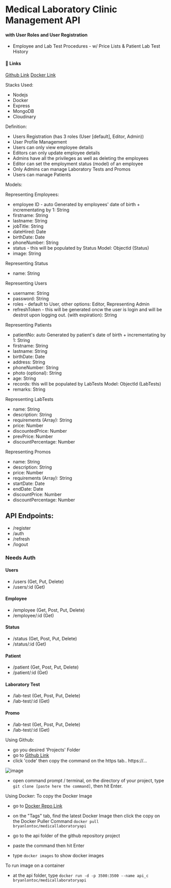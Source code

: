 
# Medical Laboratory Clinic Management  API
#### with User Roles and User Registration
- Employee and Lab Test Procedures - w/ Price Lists & Patient Lab Test History

#### 🔗 Links
[Github Link](https://github.com/bryanlontoc06/sml)
[Docker Link](https://hub.docker.com/r/bryanlontoc/medicallaboratoryapi)

Stacks Used:
- Nodejs
- Docker
- Express
- MongoDB
- Cloudinary


Definition:
- Users Registration (has 3 roles (User [default], Editor, Admin))
- User Profile Management
- Users can only view employee details
- Editors can only update employee details
- Admins have all the privileges as well as deleting the employees
- Editor can set the employment status (model) of an employee
- Only Admins can manage Laboratory Tests and Promos
- Users can manage Patients


Models:

Representing Employees:
- employee ID - auto Generated by employees' date of birth + incrementating by 1: String
- firstname: String
- lastname: String
- jobTitle: String
- dateHired: Date
- birthDate: Date
- phoneNumber: String
- status - this will be populated by Status Model: ObjectId (Status)
- image: String

Representing Status
- name: String

Representing Users
- username: String
- password: String
- roles - default to User, other options: Editor, Representing Admin
- refreshToken - this will be generated oncw the user is login and will be destrot upon logging out. (with expiration): String

Representing Patients
- patientNo: auto Generated by patient's date of birth + incrementating by 1: String
- firstname: String
- lastname: String
- birthDate: Date
- address: String
- phoneNumber: String
- photo (optional): String
- age: String
- records: this will be populated by LabTests Model: ObjectId (LabTests)
- remarks: String

Representing LabTests
- name: String
- description: String
- requirements (Array): String
- price: Number
- discountedPrice: Number
- prevPrice: Number
- discountPercentage: Number

Representing Promos
- name: String
- description: String
- price: Number
- requirements (Array): String
- startDate: Date
- endDate: Date
- discountPrice: Number
- discountPercentage: Number


## API Endpoints:

- /register
- /auth
- /refresh
- /logout

### Needs Auth
#### Users
- /users (Get, Put, Delete)
- /users/:id (Get)
#### Employee
- /employee (Get, Post, Put, Delete)
- /employee/:id (Get)
#### Status
- /status (Get, Post, Put, Delete)
- /status/:id (Get)
#### Patient
- /patient (Get, Post, Put, Delete)
- /patient/:id (Get)
#### Laboratory Test
- /lab-test (Get, Post, Put, Delete)
- /lab-test/:id (Get)
#### Promo
- /lab-test (Get, Post, Put, Delete)
- /lab-test/:id (Get)

Using Github:
- go you desired 'Projects' Folder
- go to [Github Link](https://github.com/bryanlontoc06/sml)
- click 'code' then copy the command on the https tab.. https://...

![image](https://github.com/bryanlontoc06/sml/assets/85468571/76cf8a81-d936-4ec5-ae23-1d5059f60646)
- open command prompt / terminal, on the directory of your project, type `git clone [paste here the command]`, then  hit Enter.


Using Docker:
To copy the Docker Image
- go to [Docker Repo Link](https://hub.docker.com/r/bryanlontoc/medicallaboratoryapi)
- on the "Tags" tab, find the latest Docker Image then click the copy on the Docker Puller Command `docker pull bryanlontoc/medicallaboratoryapi`
- go to the api folder of the github repository project
- paste the command then hit Enter

- type `docker images` to show docker images

To run image on a container
- at the api folder, type `docker run -d -p 3500:3500 --name api_c bryanlontoc/medicallaboratoryapi`
